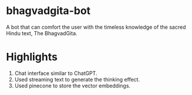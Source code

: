 # bhagvadgita-bot

A bot that can comfort the user with the timeless knowledge of the sacred Hindu text, The BhagvadGita.

# Highlights
1. Chat interface similar to ChatGPT.
2. Used streaming text to generate the thinking effect.
3. Used pinecone to store the vector embeddings.
